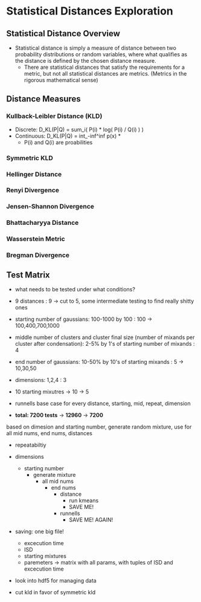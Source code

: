# Statistical Distances Exploration

## Statistical Distance Overview

- Statistical distance is simply a measure of distance between two probability distributions or random variables, where what qualifies as the distance is defined by the chosen distance measure.
    - There are statistical distances that satisfy the requirements for a metric, but not all statistical distances are metrics. (Metrics in the rigorous mathematical sense)


## Distance Measures

### Kullback-Leibler Distance (KLD)
- Discrete: D_KL(P|Q) = sum_i( P(i) * log( P(i) / Q(i) ) )
- Continuous: D_KL(P|Q) = int_-inf^inf p(x) * 
    - P(i) and Q(i) are proabilities

### Symmetric KLD

### Hellinger Distance 

### Renyi Divergence

### Jensen-Shannon Divergence

### Bhattacharyya Distance

### Wasserstein Metric

### Bregman Divergence



## Test Matrix

- what needs to be tested under what conditions?
- 9 distances : 9 -> cut to 5, some intermediate testing to find really shitty ones
- starting number of gaussians: 100-1000 by 100 : 100 -> 100,400,700,1000
- middle number of clusters and cluster final size (number of mixands per cluster after condensation): 2-5% by 1's of starting number of mixands : 4
- end number of gaussians: 10-50% by 10's of starting mixands : 5 -> 10,30,50
- dimensions: 1,2,4 : 3
- 10 starting mixutres -> 10 -> 5
- runnells base case for every distance, starting, mid, repeat, dimension

- **total: 7200 tests** -> **12960** -> **7200**

based on dimesion and starting number, generate random mixture, use for all mid nums, end nums, distances

- repeatabiltiy
- dimensions
    - starting number
        - generate mixture
            - all mid nums
                - end nums
                    - distance
                        - run kmeans
                        - SAVE ME!
                    - runnells
                        - SAVE ME! AGAIN!

- saving: one big file!
    - excecution time
    - ISD
    - starting mixtures
    - paremeters -> matrix with all params, with tuples of ISD and excecution time

- look into hdf5 for managing data

- cut kld in favor of symmetric kld
                        